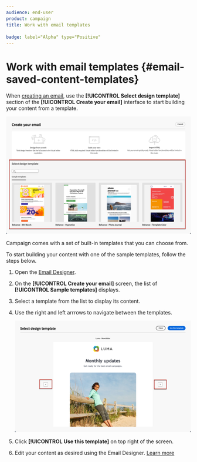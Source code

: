 ```yaml
---
audience: end-user
product: campaign
title: Work with email templates

badge: label="Alpha" type="Positive"
---
```

# Work with email templates {#email-saved-content-templates}

When [creating an email](edit-content.md), use the **[!UICONTROL Select design template]** section of the **[!UICONTROL Create your email]** interface to start building your content from a template.

![](assets/email_designer-sample-templates.png)

Campaign comes with a set of built-in templates that you can choose from.

To start building your content with one of the sample templates, follow the steps below.

1. Open the [Email Designer](create-email-content.md).

1. On the **[!UICONTROL Create your email]** screen, the list of **[!UICONTROL Sample templates]**  displays.

1. Select a template from the list to display its content.

1. Use the right and left arrrows to navigate between the templates.

    ![](assets/email_designer-sample-templates-navigate.png)

1. Click **[!UICONTROL Use this template]** on top right of the screen.

1. Edit your content as desired using the Email Designer. [Learn more](create-email-content.md)
